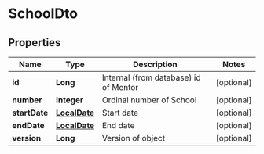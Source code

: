 
# SchoolDto

## Properties
Name | Type | Description | Notes
------------ | ------------- | ------------- | -------------
**id** | **Long** | Internal (from database) id of Mentor |  [optional]
**number** | **Integer** | Ordinal number of School |  [optional]
**startDate** | [**LocalDate**](LocalDate.md) | Start date |  [optional]
**endDate** | [**LocalDate**](LocalDate.md) | End date |  [optional]
**version** | **Long** | Version of object |  [optional]



